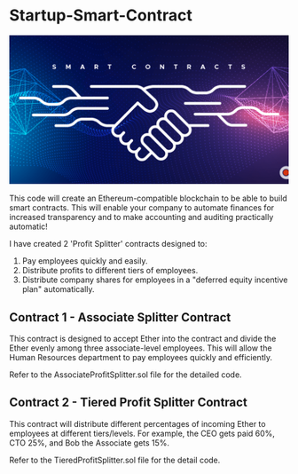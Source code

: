 # Startup-Smart-Contract

![](Images/SmartContracts_handshake.png)

This code will create an Ethereum-compatible blockchain to be able to build smart contracts. This will enable your company to automate finances for increased transparency and to make accounting and auditing practically automatic!

I have created 2 'Profit Splitter' contracts designed to:

1. Pay employees quickly and easily.
2. Distribute profits to different tiers of employees.
3. Distribute company shares for employees in a "deferred equity incentive plan" automatically.

## Contract 1 - Associate Splitter Contract

This contract is designed to accept Ether into the contract and divide the Ether evenly among three associate-level employees. This will allow the Human Resources department to pay employees quickly and efficiently.

Refer to the AssociateProfitSplitter.sol file for the detailed code.


## Contract 2 - Tiered Profit Splitter Contract

This contract will distribute different percentages of incoming Ether to employees at different tiers/levels. For example, the CEO gets paid 60%, CTO 25%, and Bob the Associate gets 15%.

Refer to the TieredProfitSplitter.sol file for the detail code. 


